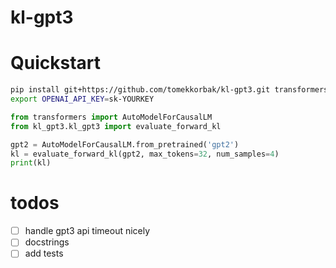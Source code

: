 # kl-gpt3

# Quickstart

```bash
pip install git+https://github.com/tomekkorbak/kl-gpt3.git transformers
export OPENAI_API_KEY=sk-YOURKEY
```

```python
from transformers import AutoModelForCausalLM
from kl_gpt3.kl_gpt3 import evaluate_forward_kl

gpt2 = AutoModelForCausalLM.from_pretrained('gpt2')
kl = evaluate_forward_kl(gpt2, max_tokens=32, num_samples=4)
print(kl)
```

# todos
- [ ] handle gpt3 api timeout nicely
- [ ] docstrings
- [ ] add tests
